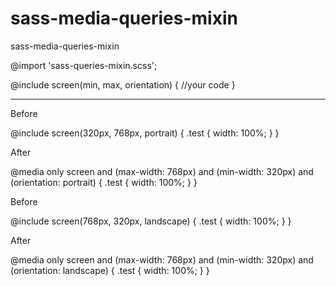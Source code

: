 # sass-media-queries-mixin
sass-media-queries-mixin

@import 'sass-queries-mixin.scss';

@include screen(min, max, orientation) {
    //your code
}
<hr>


Before

@include screen(320px, 768px, portrait) {
    .test {
        width: 100%;
    }
}

After

@media only screen and (max-width: 768px) and (min-width: 320px) and (orientation: portrait) {
  .test {
    width: 100%;
  }
}

Before

@include screen(768px, 320px, landscape) {
    .test {
        width: 100%;
    }
}

After

@media only screen and (max-width: 768px) and (min-width: 320px) and (orientation: landscape) {
  .test {
    width: 100%;
  }
}
